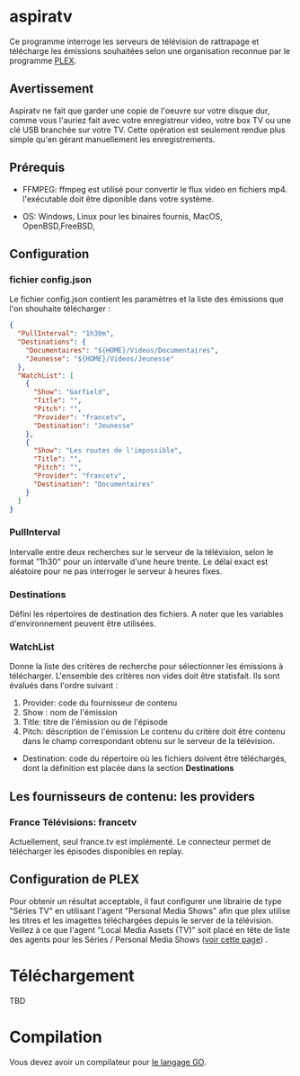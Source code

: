 # aspiratv

Ce programme interroge les serveurs de télévision de rattrapage et télécharge les émissions souhaitées selon une organisation reconnue par le programme [PLEX](https://www.plex.tv/).

## Avertissement
Aspiratv ne fait que garder une copie de l'oeuvre sur votre disque dur, comme vous l'auriez fait avec votre enregistreur video, votre box TV ou une clé USB branchée sur votre TV. Cette opération est seulement rendue plus simple qu'en gérant manuellement les enregistrements.

## Prérequis

- FFMPEG: ffmpeg est utilisé pour convertir le flux video en fichiers mp4. l'exécutable doit être diponible dans votre système.

- OS: Windows, Linux pour les binaires fournis, MacOS, OpenBSD,FreeBSD,

## Configuration

### fichier **config.json**

Le fichier config.json contient les paramètres et la liste des émissions que l'on shouhaite télécharger :

``` json
{
  "PullInterval": "1h30m",
  "Destinations": {
    "Documentaires": "${HOME}/Videos/Documentaires",
    "Jeunesse": "${HOME}/Videos/Jeunesse"
  },
  "WatchList": [
    {
      "Show": "Garfield",
      "Title": "",
      "Pitch": "",
      "Provider": "francetv",
      "Destination": "Jeunesse"
    },
    {
      "Show": "Les routes de l'impossible",
      "Title": "",
      "Pitch": "",
      "Provider": "francetv",
      "Destination": "Documentaires"
    }    
  ]
}
```
### PullInterval
Intervalle entre deux recherches sur le serveur de la télévision, selon le format "1h30" pour un intervalle d'une heure trente.
Le délai exact est aléatoire pour ne pas interroger le serveur à heures fixes.

### Destinations
Défini les répertoires de destination des fichiers. A noter que les variables d'environnement peuvent être utilisées.

### WatchList
Donne la liste des critères de recherche pour sélectionner les émissions à télécharger. L'ensemble des critères non vides doit être statisfait. Ils sont évalués dans l'ordre suivant :
1. Provider: code du fournisseur de contenu
1. Show : nom de l'émission
1. Title: titre de l'émission ou de l'épisode
1. Pitch: déscription de l'émission
Le contenu du critère doit être contenu dans le champ correspondant obtenu sur le serveur de la télévision.

* Destination: code du répertoire où les fichiers doivent être téléchargés, dont la définition est placée dans la section  **Destinations**


## Les fournisseurs de contenu: les providers
### France Télévisions: **francetv**
Actuellement, seul france.tv est implémenté. Le connecteur permet de télécharger les épisodes disponibles en replay. 

## Configuration de PLEX

Pour obtenir un résultat acceptable, il faut configurer une librairie de type "Séries TV" en utilisant l'agent "Personal Media Shows" afin que plex utilise les titres et les imagettes téléchargées depuis le server de la télévision. Veillez à ce que l'agent "Local Media Assets (TV)" soit placé en tête de liste des agents pour les Séries / Personal Media Shows ([voir cette page](https://support.plex.tv/articles/200265256-naming-home-series-media/)) . 

 

# Téléchargement

TBD

# Compilation
Vous devez avoir un compilateur pour [le langage GO](https://golang.org/dl/).


